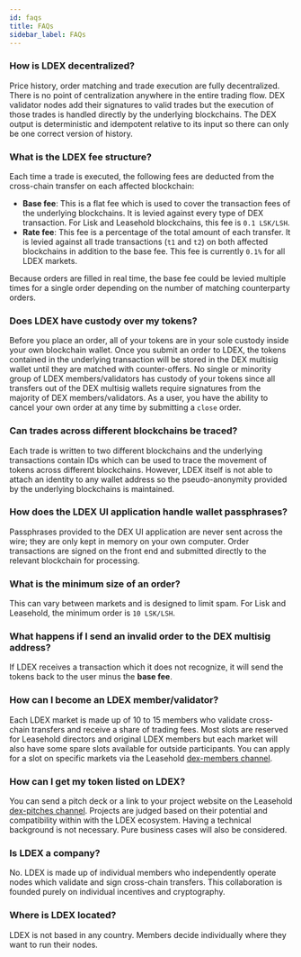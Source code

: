 ```yaml
---
id: faqs
title: FAQs
sidebar_label: FAQs
---
```


### How is LDEX decentralized?

Price history, order matching and trade execution are fully decentralized.
There is no point of centralization anywhere in the entire trading flow.
DEX validator nodes add their signatures to valid trades but the execution of those trades is handled directly by the underlying blockchains.
The DEX output is deterministic and idempotent relative to its input so there can only be one correct version of history.

### What is the LDEX fee structure?

Each time a trade is executed, the following fees are deducted from the cross-chain transfer on each affected blockchain:

- **Base fee**: This is a flat fee which is used to cover the transaction fees of the underlying blockchains. It is levied against every type of DEX transaction. For Lisk and Leasehold blockchains, this fee is `0.1 LSK/LSH`.
- **Rate fee**: This fee is a percentage of the total amount of each transfer. It is levied against all trade transactions (`t1` and `t2`) on both affected blockchains in addition to the base fee. This fee is currently `0.1%` for all LDEX markets.

Because orders are filled in real time, the base fee could be levied multiple times for a single order depending on the number of matching counterparty orders.

### Does LDEX have custody over my tokens?

Before you place an order, all of your tokens are in your sole custody inside your own blockchain wallet.
Once you submit an order to LDEX, the tokens contained in the underlying transaction will be stored in the DEX multisig wallet until they are matched with counter-offers.
No single or minority group of LDEX members/validators has custody of your tokens since all transfers out of the DEX multisig wallets require signatures from the majority of DEX members/validators.
As a user, you have the ability to cancel your own order at any time by submitting a `close` order.

### Can trades across different blockchains be traced?

Each trade is written to two different blockchains and the underlying transactions contain IDs which can be used to trace the movement of tokens across different blockchains.
However, LDEX itself is not able to attach an identity to any wallet address so the pseudo-anonymity provided by the underlying blockchains is maintained.

### How does the LDEX UI application handle wallet passphrases?

Passphrases provided to the DEX UI application are never sent across the wire; they are only kept in memory on your own computer.
Order transactions are signed on the front end and submitted directly to the relevant blockchain for processing.

### What is the minimum size of an order?

This can vary between markets and is designed to limit spam. For Lisk and Leasehold, the minimum order is `10 LSK/LSH`.

### What happens if I send an invalid order to the DEX multisig address?

If LDEX receives a transaction which it does not recognize, it will send the tokens back to the user minus the **base fee**.

### How can I become an LDEX member/validator?

Each LDEX market is made up of 10 to 15 members who validate cross-chain transfers and receive a share of trading fees. Most slots are reserved for Leasehold directors and original LDEX members but each market will also have some spare slots available for outside participants. You can apply for a slot on specific markets via the Leasehold [dex-members channel](https://discord.gg/mGCPYpS).

### How can I get my token listed on LDEX?

You can send a pitch deck or a link to your project website on the Leasehold [dex-pitches channel](https://discord.gg/2xugtUp). Projects are judged based on their potential and compatibility within with the LDEX ecosystem. Having a technical background is not necessary. Pure business cases will also be considered.

### Is LDEX a company?

No. LDEX is made up of individual members who independently operate nodes which validate and sign cross-chain transfers.
This collaboration is founded purely on individual incentives and cryptography.

### Where is LDEX located?

LDEX is not based in any country. Members decide individually where they want to run their nodes.
